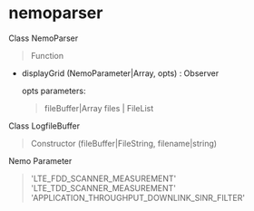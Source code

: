 # nemoparser

Class NemoParser
> Function

- displayGrid (NemoParameter|Array<String>, opts) : Observer

    opts parameters:
    > fileBuffer|Array<LogfileBuffer>
    > files | FileList


Class LogfileBuffer
> Constructor (fileBuffer|FileString, filename|string)

Nemo Parameter
> 'LTE_FDD_SCANNER_MEASUREMENT'
> 'LTE_TDD_SCANNER_MEASUREMENT'
> 'APPLICATION_THROUGHPUT_DOWNLINK_SINR_FILTER'
